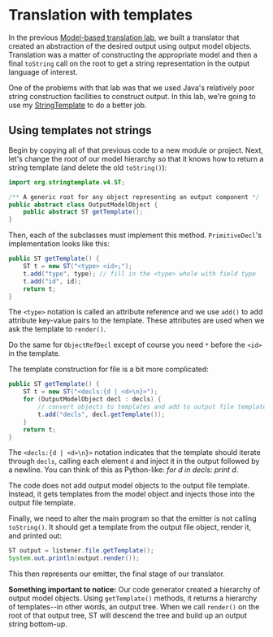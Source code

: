 # Translation with templates

In the previous [Model-based translation lab](https://github.com/parrt/cs652/blob/master/labs/trans-objects.md), we built a translator that created an abstraction of the desired output using output model objects. Translation was a matter of constructing the appropriate model and then a final `toString` call on the root to get a string representation in the output language of interest.

One of the problems with that lab was that we used Java's relatively poor string construction facilities to construct output. In this lab, we're going to use my [StringTemplate](http://www.stringtemplate.org/) to do a better job.

## Using templates not strings

Begin by copying all of that previous code to a new module or project.  Next, let's change the root of our model hierarchy so that it knows how to return a string template (and delete the old `toString()`):

```java
import org.stringtemplate.v4.ST;

/** A generic root for any object representing an output component */
public abstract class OutputModelObject {
	public abstract ST getTemplate();
}
```

Then, each of the subclasses must implement this method. `PrimitiveDecl`'s implementation looks like this:

```java
public ST getTemplate() {
	ST t = new ST("<type> <id>;");
	t.add("type", type); // fill in the <type> whole with field type
	t.add("id", id);
	return t;
}
```	

The `<type>` notation is called an attribute reference and we use `add()` to add attribute key-value pairs to the template. These attributes are used when we ask the template to `render()`.

Do the same for `ObjectRefDecl` except of course you need `*` before the `<id>` in the template.

The template construction for file is a bit more complicated:

```java
public ST getTemplate() {
	ST t = new ST("<decls:{d | <d>\n}>");
	for (OutputModelObject decl : decls) {
		// convert objects to templates and add to output file template
		t.add("decls", decl.getTemplate());
	}
	return t;
}
```	

The `<decls:{d | <d>\n}>` notation indicates that the template should iterate through `decls`, calling each element `d` and inject it in the output followed by a newline. You can think of this as Python-like: *for d in decls: print d*.

The code does not add output model objects to the output file template. Instead, it gets templates from the model object and injects those into the output file template.

Finally, we need to alter the main program so that the emitter is not calling `toString()`. It should get a template from the output file object, render it, and printed out:

```java
ST output = listener.file.getTemplate();
System.out.println(output.render());
```

This then represents our emitter, the final stage of our translator.

**Something important to notice:** Our code generator created a hierarchy of output model objects. Using `getTemplate()` methods, it returns a hierarchy of templates--in other words, an output tree. When we call `render()` on the root of that output tree, ST will descend the tree and build up an output string bottom-up.
